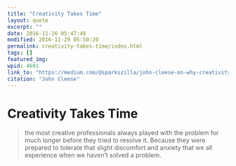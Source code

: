 ```yaml
---
title: "Creativity Takes Time"
layout: quote
excerpt: ""
date: 2016-11-26 05:47:48
modified: 2016-11-29 05:50:20
permalink: creativity-takes-time/index.html
tags: []
featured_img:
wpid: 4691
link_to: "https://medium.com/@sparkszilla/john-cleese-on-why-creativity-takes-time-d6adee4e3609#.r3kk71hd2"
citation: "John Cleese"
---
```


# Creativity Takes Time

> the most creative professionals always played with the problem for much longer before they tried to resolve it. Because they were prepared to tolerate that slight discomfort and anxiety that we all experience when we haven’t solved a problem.
